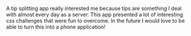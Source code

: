 A tip splitting app really interested me because tips are something I deal with almost every day as a server.
This app presented a lot of interesting css challenges that were fun to overcome.
In the future I would love to be able to turn this into a phone application!
